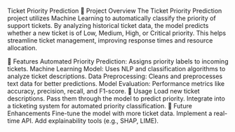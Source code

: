 Ticket Priority Prediction
📌 Project Overview
The Ticket Priority Prediction project utilizes Machine Learning to automatically classify the priority of support tickets. By analyzing historical ticket data, the model predicts whether a new ticket is of Low, Medium, High, or Critical priority. This helps streamline ticket management, improving response times and resource allocation.

🚀 Features
Automated Priority Prediction: Assigns priority labels to incoming tickets.
Machine Learning Model: Uses NLP and classification algorithms to analyze ticket descriptions.
Data Preprocessing: Cleans and preprocesses text data for better predictions.
Model Evaluation: Performance metrics like accuracy, precision, recall, and F1-score.
📝 Usage
Load new ticket descriptions.
Pass them through the model to predict priority.
Integrate into a ticketing system for automated priority classification.
🚀 Future Enhancements
Fine-tune the model with more ticket data.
Implement a real-time API.
Add explainability tools (e.g., SHAP, LIME).
